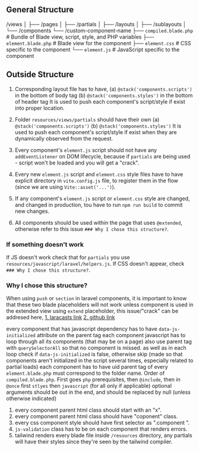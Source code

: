 
## General Structure

/views
│
├── /pages
│
├── /partials
│
├── /layouts
│
├── /sublayouts
│
└── /components
    └── /custom-component-name
        ├── `compiled.blade.php`   # Bundle of Blade view, script, style, and PHP variables
        ├── `element.blade.php`    # Blade view for the component
        ├── `element.css`          # CSS specific to the component
        └── `element.js`           # JavaScript specific to the component



[comment]: <> (Structure varies, some components may have only 1 file, some may have 4 files etc)
[comment]: <> (`pushOnce` is used - because page might have the same component multiple times)



## Outside Structure
1. Corresponding layout file has to have,
    (a) `@stack('components.scripts')` in the bottom of body tag
    (b) `@stack('components.styles')` in the bottom of header tag
It is used to push each component's script/style if exist into proper location.

2. Folder `resources/views/partials` should have their own
    (a) `@stack('components.scripts')`
    (b) `@stack('components.styles')` 
It is used to push each component's script/style if exist when they are dynamically observed from the request.

3. Every component's `element.js` script should not have any `addEventListener` on DOM lifecycle, because if `partials` are being used - script won't be loaded and you will get a "crack".

4. Every new `element.js` script and `element.css` style files have to have explicit directory in `vite.config.js` file, to register them in the flow (since we are using `Vite::asset('...')`).

5. If any component's `element.js` script or `element.css` style are changed, and changed in production, tou have to run `npm run build` to commit new changes.

6. All components should be used within the page that uses `@extended`, otherwise refer to this issue `### Why I chose this structure?`.


### If something doesn't work
If JS doesn't work check that for `partials` you use `resources/javascript/laravel/helpers.js`.
If CSS doesn't appear, check `### Why I chose this structure?`.



### Why I chose this structure?
When using `push` or `section` in laravel components, it is important to know that these two blade placeholders will not work unless component is used in the extended view using `extend` placeholder, this issue/"crack" can be addresed here,
[1. laracasts link](https://laracasts.com/discuss/channels/laravel/at-push-do-not-seams-to-work-on-blade-components)
[2. github link](https://github.com/laravel/framework/issues/13998#issuecomment-412208390)


every component that has javascript dependency has to have `data-js-initialized` attribute on the parent tag
each component javascript has to loop through all its components (that may be on a page)
also use parent tag with `querySelectorAll` so that no component is missed.
as well as in each loop check if `data-js-initialized` is false, otherwise skip
(made so that components aren't initialized in the script several times, especially related to partial loads)
each component has to have uid
parent tag of every `element.blade.php` must correspond to the folder name.
Order of `compiled.blade.php`. First goes `php` prerequisites, then `@include`, then in `@once` first `stlyes` then `javascript` (for all only if applicable)
optional arguments should be out in the end, and should be replaced by null (unless otherwise indicated)



1. every component parent html class should start with an "x".
2. every component parent html class should have "coponent" class.
3. every css component style should have first selector as ".component ".
4. `js-validation` class has to be on each component that renders errors.
5. tailwind renders every blade file inside `/resources` directory, any partials
will have their styles since they're seen by the tailwind compiler.
